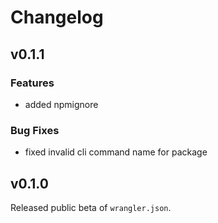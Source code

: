 # Changelog

## v0.1.1

### Features

- added npmignore

### Bug Fixes

- fixed invalid cli command name for package

## v0.1.0

Released public beta of `wrangler.json`.
